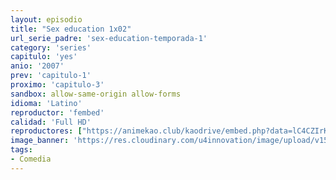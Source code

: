 ```yaml
---
layout: episodio
title: "Sex education 1x02"
url_serie_padre: 'sex-education-temporada-1'
category: 'series'
capitulo: 'yes'
anio: '2007'
prev: 'capitulo-1'
proximo: 'capitulo-3'
sandbox: allow-same-origin allow-forms
idioma: 'Latino'
reproductor: 'fembed'
calidad: 'Full HD'
reproductores: ["https://animekao.club/kaodrive/embed.php?data=lC4CZIrKKfuLg3xWZhSmqi2U0pzIBxik1hInoFV3NQ+jYql4tnfl/uWkjLh/yLK2tevLF7O3ryJ9ASgsj+DaGRUZppPWH0dvQTHvOqxFq6PlUKsX/mDBjhHNKFXowCxw9y4YE+37Q+kCo71X5rrRLR2sG/INNyqC/kZN1oSjnTCpEPNjPnI9Nvu//aiFthYl9GF0Y4+redtNxo3YBqIw50o7/Kb/dXgGblh+c/jjw2fudwn98FRJ5sShKHN7N5QKhdBN7ZBTH8o9laFCa0AYBFTOERW9Y1+oheqo0+l9sCXBWFrWBVUIf7bcaKr3cYw9rr8z4Khnob+N7vCql1k73cob1XOf/Eu0ZEoaBNEtZ90W2F84yg2HXHM1pr9hG+pLFpzejojIA8yXJDyS+6JI4A==","https://tutumeme.net/embed/player.php?u=bXQ3ajJOaW1wcFRGcEs2VW5XRGExTlRPMytmUnc3bHVwcWhoenVIUjI5SHF5TlNwc0taaG1jN2gwZHZSNTlIRHVhV2tZWitkNUtDVDNOL1ZvYW1rYjJocm1nPT0","https://tutumeme.net/embed/player.php?u=bXQ3ajJOaW1wcFRGcEs2VW5XRGExTlRPMytmUnc3bHVwcWhoenVIUjI5SHF5TlNwc0taaG1jN2gwZHZSNTlIRHVhV2tZWitkNUtDVDNOL1ZvYW1rYjJocm5BPT0","https://tutumeme.net/embed/player.php?u=bXQ3ajJOaW1wcFRGcEs2VW5XRGExTlRPMytmUnc3bHVwcWhoenVIUjI5SHF5TlNwc0taaG1jN2gwZHZSNTlIRHVhV2tZWitkNUtDVDNOL1ZvYW1rYjJocm93PT0"]
image_banner: 'https://res.cloudinary.com/u4innovation/image/upload/v1565906678/sex-poster-min_yeylaj.jpg'
tags:
- Comedia
---
```











